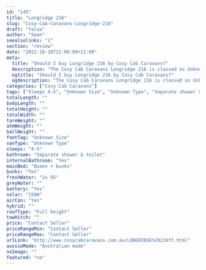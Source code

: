 ```yaml
---
id: "145"
title: "Longridge 216"
slug: "Cosy-Cab-Caravans-Longridge-216"
draft: "false"
author: "Sean"
seealsolinks: "1"
section: "review"
date: "2022-10-10T22:00:09+11:00"
meta:
  title: "Should I buy Longridge 216 by Cosy Cab Caravans?"
  description: "The Cosy Cab Caravans Longridge 216 is classed as Unknown Type, and sleeps 4-5 people. It is Australian made and comes in at Unknown Size. It generally has Separate shower & toilet."
  ogtitle: "Should I buy Longridge 216 by Cosy Cab Caravans?"
  ogdescription: "The Cosy Cab Caravans Longridge 216 is classed as Unknown Type, and sleeps 4-5 people. It is Australian made and comes in at Unknown Size. It generally has Separate shower & toilet."
categories: ["Cosy Cab Caravans"]
tags: ["Sleeps 4-5", "Unknown Size", "Unknown Type", "Separate shower & toilet", "Full height", "Price Unknown"]
totalLength: ""
bodyLength: ""
totalHeight: ""
totalWidth: ""
tareWeight: ""
atmWeight: ""
ballWeight: ""
footTag: "Unknown Size"
vanType: "Unknown Type"
sleeps: "4-5"
bathroom: "Separate shower & toilet"
internalBathroom: "Yes"
mainBed: "Queen + bunks"
bunks: "Yes"
freshWater: "2x 95"
greyWater: ""
battery: "Yes"
solar: "150W"
airCon: "Yes"
hybrid: ""
roofType: "Full height"
towHitch: ""
price: "Contact Seller"
priceRangeMin: "Contact Seller"
priceRangeMax: "Contact Seller"
urlLink: "http://www.cosycabcaravans.com.au/LONGRIDGE%20216ft.html"
aussieMade: "Australian made"
noImage: ""
featured: "no"
---
```

